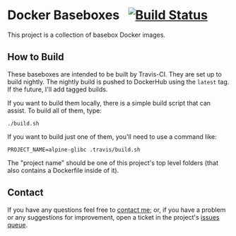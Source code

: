 # Docker Baseboxes &nbsp; [![Build Status](https://travis-ci.org/ksclarke/docker-baseboxes.svg?branch=master)](https://travis-ci.org/ksclarke/docker-baseboxes)

This project is a collection of basebox Docker images.

## How to Build

These baseboxes are intended to be built by Travis-CI. They are set up to build nightly. The nightly build is pushed to DockerHub using the `latest` tag. If the future, I'll add tagged builds.

If you want to build them locally, there is a simple build script that can assist. To build all of them, type:

    ./build.sh

If you want to build just one of them, you'll need to use a command like:

    PROJECT_NAME=alpine-glibc .travis/build.sh

The "project name" should be one of this project's top level folders (that also contains a Dockerfile inside of it).

## Contact

If you have any questions feel free to <a href="mailto:ksclarke@ksclarke.io">contact me</a>; or, if you have a problem or any suggestions for improvement, open a ticket in the project's [issues queue](https://github.com/ksclarke/docker-baseboxes/issues).